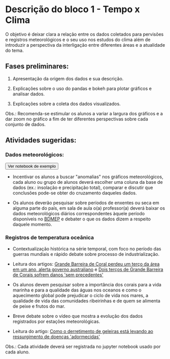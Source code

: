 # Descrição do bloco 1 - Tempo x Clima

O objetivo é deixar clara a relação entre os dados coletados para pervisões e registros meteorológicos e o seu uso nos estudos do clima além de introduzir a perspectiva da interligação entre diferentes áreas e a atualidade do tema.

## Fases preliminares:

1. Apresentação da origem dos dados e sua descrição.

2. Explicações sobre o uso do pandas e bokeh para plotar gráficos e analisar dados.

3. Explicações sobre a coleta dos dados visualizados.

Obs.: Recomenda-se estimular os alunos a variar a largura dos gráficos e a dar zoom no gráfico a fim de ter diferentes perspectivas sobre cada conjunto de dados.

## Atividades sugeridas:

### Dados meteorológicos:

<a href="https://nbviewer.jupyter.org/github/demacdolincoln/inter-climate_changes/blob/master/aulas/aula1/exercicio_meteorologia.ipynb" target="_blank">
<button class="nbviewer" >Ver notebook de exemplo</button>
</a>

* Incentivar os alunos a buscar "anomalias" nos gráficos meteorológicos, cada aluno ou grupo de alunos deverá escolher uma coluna da base de dados (ex.: insolação e precipitação total), comparar e discutir que conclusões pode-se obter do cruzamento daqueles dados.

* Os alunos deverão pesquisar sobre períodos de enxentes ou seca em alguma parte do país, em sala de aula o(a) professor(a) deverá baixar os dados meteorológicos diários correspondentes àquele período disponíveis no [BDMEP](http://www.inmet.gov.br/portal/index.php?r=bdmep/bdmep) e debater o que os dados dizem a respeito daquele momento.

### Registros de temperatura oceânica

* Contextualização histórica  na série temporal, com foco no período das guerras mundiais e rápido debate sobre processo de industrialização.

* Leitura dos artigos: [Grande Barreira de Coral perdeu um terço da área em um ano, alerta governo australiano](http://www.bbc.co.uk/portuguese/geral-40093506) e [Dois terços de Grande Barreira de Corais sofrem danos 'sem precedentes'](http://www.bbc.co.uk/portuguese/internacional-39552211)

*  Os alunos devem pesquisar sobre a importância dos corais para a vida marinha e para a qualidade das águas nos oceanos e como o aquecimento global pode prejudicar o ciclo de vida nos mares, a qualidade de vida das comunidades ribeirinhas e de quem se alimenta de peixe e frutos do mar.

* Breve debate sobre o vídeo que mostra a evolução dos dados registrados por estações meteorológicas.

* Leitura do artigo: [Como o derretimento de geleiras está levando ao ressurgimento de doenças 'adormecidas'](http://www.bbc.com/portuguese/vert-earth-39905298)

Obs.: Cada atividade deverá ser registrada no jupyter notebook usado por cada aluno.
